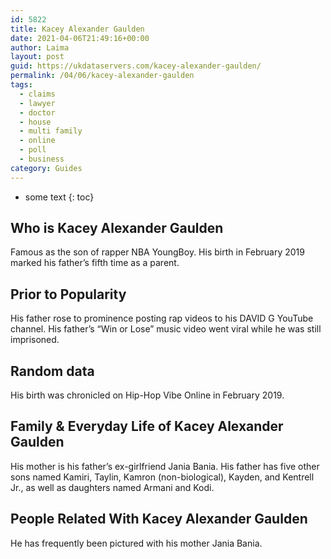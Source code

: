 ```yaml
---
id: 5822
title: Kacey Alexander Gaulden
date: 2021-04-06T21:49:16+00:00
author: Laima
layout: post
guid: https://ukdataservers.com/kacey-alexander-gaulden/
permalink: /04/06/kacey-alexander-gaulden
tags:
  - claims
  - lawyer
  - doctor
  - house
  - multi family
  - online
  - poll
  - business
category: Guides
---
```


* some text
{: toc}


## Who is Kacey Alexander Gaulden
                  
                  
                  
Famous as the son of rapper NBA YoungBoy. His birth in February 2019 marked his father&#8217;s fifth time as a parent. 
                  
              
            
              
            
                
                
                
## Prior to Popularity
                  
                  
                  
His father rose to prominence posting rap videos to his DAVID G YouTube channel. His father&#8217;s &#8220;Win or Lose&#8221; music video went viral while he was still imprisoned. 
                  
              
            
              
            
                
                
                
## Random data
                  
                  
                  
His birth was chronicled on Hip-Hop Vibe Online in February 2019. 
                  
              
            
              
            
                
                
                
## Family & Everyday Life of Kacey Alexander Gaulden
                  
                  
                  
His mother is his father&#8217;s ex-girlfriend Jania Bania. His father has five other sons named Kamiri, Taylin, Kamron (non-biological), Kayden, and Kentrell Jr., as well as daughters named Armani and Kodi.
                  
              
            
              
            
                
                
                
## People Related With Kacey Alexander Gaulden
                  
                  
                  
He has frequently been pictured with his mother Jania Bania. 
                  
              
            
              
            
                
              
            
              
              
            
            
              
            
          
          
          